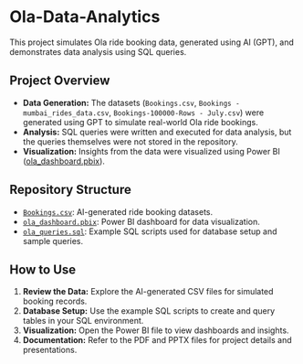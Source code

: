 # Ola-Data-Analytics
This project simulates Ola ride booking data, generated using AI (GPT), and demonstrates data analysis using SQL queries.

## Project Overview

- **Data Generation:** The datasets (`Bookings.csv`, `Bookings - mumbai_rides_data.csv`, `Bookings-100000-Rows - July.csv`) were generated using GPT to simulate real-world Ola ride bookings.
- **Analysis:** SQL queries were written and executed for data analysis, but the queries themselves were not stored in the repository.
- **Visualization:** Insights from the data were visualized using Power BI ([ola_dashboard.pbix](ola_dashboard.pbix)).

## Repository Structure

- [`Bookings.csv`](Bookings.csv): AI-generated ride booking datasets.
- [`ola_dashboard.pbix`](ola_dashboard.pbix): Power BI dashboard for data visualization.
- [`ola_queries.sql`](ola_queries.sql): Example SQL scripts used for database setup and sample queries.

## How to Use

1. **Review the Data:** Explore the AI-generated CSV files for simulated booking records.
2. **Database Setup:** Use the example SQL scripts to create and query tables in your SQL environment.
3. **Visualization:** Open the Power BI file to view dashboards and insights.
4. **Documentation:** Refer to the PDF and PPTX files for project details and presentations.
